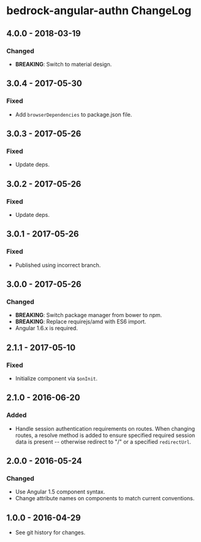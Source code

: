 # bedrock-angular-authn ChangeLog

## 4.0.0 - 2018-03-19

### Changed
- **BREAKING**: Switch to material design.

## 3.0.4 - 2017-05-30

### Fixed
- Add `browserDependencies` to package.json file.

## 3.0.3 - 2017-05-26

### Fixed
- Update deps.

## 3.0.2 - 2017-05-26

### Fixed
- Update deps.

## 3.0.1 - 2017-05-26

### Fixed
- Published using incorrect branch.

## 3.0.0 - 2017-05-26

### Changed
- **BREAKING**: Switch package manager from bower to npm.
- **BREAKING**: Replace requirejs/amd with ES6 import.
- Angular 1.6.x is required.

## 2.1.1 - 2017-05-10

### Fixed
- Initialize component via `$onInit`.

## 2.1.0 - 2016-06-20

### Added
- Handle session authentication requirements on routes. When changing routes,
  a resolve method is added to ensure specified required session data is
  present -- otherwise redirect to "/" or a specified `redirectUrl`.

## 2.0.0 - 2016-05-24

### Changed
- Use Angular 1.5 component syntax.
- Change attribute names on components to match current conventions.

## 1.0.0 - 2016-04-29

- See git history for changes.
